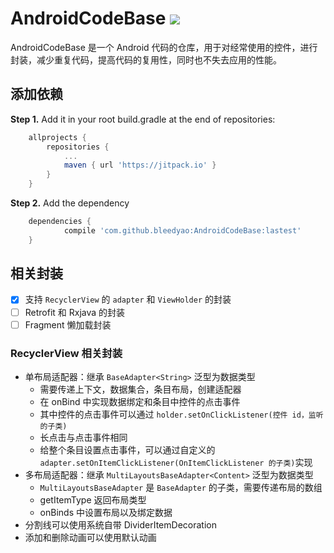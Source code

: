 # AndroidCodeBase [![](https://jitpack.io/v/bleedyao/AndroidCodeBase.svg)](https://jitpack.io/#bleedyao/AndroidCodeBase)

AndroidCodeBase 是一个 Android 代码的仓库，用于对经常使用的控件，进行封装，减少重复代码，提高代码的复用性，同时也不失去应用的性能。

## 添加依赖

**Step 1.** Add it in your root build.gradle at the end of repositories:

```groovy
	allprojects {
		repositories {
			...
			maven { url 'https://jitpack.io' }
		}
	}
```

**Step 2.** Add the dependency

```groovy
	dependencies {
	        compile 'com.github.bleedyao:AndroidCodeBase:lastest'
	}
```

## 相关封装

- [x] 支持 `RecyclerView` 的 `adapter` 和 `ViewHolder` 的封装
- [ ] Retrofit 和 Rxjava 的封装
- [ ] Fragment 懒加载封装

### RecyclerView 相关封装

* 单布局适配器：继承 `BaseAdapter<String>`  泛型为数据类型
  * 需要传递上下文，数据集合，条目布局，创建适配器
  * 在 onBind 中实现数据绑定和条目中控件的点击事件
  * 其中控件的点击事件可以通过 `holder.setOnClickListener(控件 id，监听的子类)`
  * 长点击与点击事件相同
  * 给整个条目设置点击事件，可以通过自定义的 `adapter.setOnItemClickListener(OnItemClickListener 的子类)`实现
* 多布局适配器：继承 `MultiLayoutsBaseAdapter<Content>` 泛型为数据类型
  * `MultiLayoutsBaseAdapter` 是 `BaseAdapter` 的子类，需要传递布局的数组
  * getItemType 返回布局类型
  * onBinds 中设置布局以及绑定数据
* 分割线可以使用系统自带 DividerItemDecoration
* 添加和删除动画可以使用默认动画

